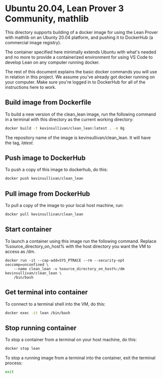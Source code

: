 # Ubuntu 20.04, Lean Prover 3 Community, mathlib

This directory supports building of a docker
image for using the Lean Prover with mathlib
on an Ubunty 20.04 platform, and pushing it 
to DockerHub (a commercial image registry). 

The container specified here minimally extends
Ubuntu with what's needed and no more to provide
a containerized environment for using VS Code
to develop Lean on any computer running docker.

The rest of this document explains the basic
docker commands you will use in relation in 
this project. We assume you've already got
docker running on your computer. Make sure 
you're logged in to DockerHub for all of the
instructions here to work. 

## Build image from Dockerfile

To build a new version of the clean_lean image, run
the following command in a terminal with this directory
as the current working directory:
``` sh
docker build -t kevinsullivan/clean_lean:latest . -m 8g
```
The repository name of the image is kevinsullivan/clean_lean.
It will have the tag, *latest*.

## Push image to DockerHub

To push a copy of this image to dockerhub, do this:
``` sh
docker push kevinsullivan/clean_lean
```

## Pull image from DockerHub
To pull a copy of the image to your local host machine, run: 
```sh
docker pull kevinsullivan/clean_lean
```

## Start container
To launch a container using this image run the following command.
Replace %source_directory_on_host% with the host directory you want 
the VM to access as /dm.
```
docker run -it --cap-add=SYS_PTRACE --rm --security-opt seccomp=unconfined \
    --name clean_lean -v %source_directory_on_host%:/dm kevinsullivan/clean_lean \
    /bin/bash
```

## Get terminal into container
To connect to a terminal shell into the VM, do this:
``` sh
docker exec -it lean /bin/bash
```

## Stop running container
To stop a container from a terminal on your host machine, do this:
``` sh
docker stop lean
```
To stop a running image from a terminal into the container, exit the terminal process:
``` sh
exit
```